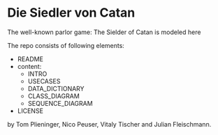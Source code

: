 # Die Siedler von Catan
The well-known parlor game: The Sielder of Catan is modeled here

The repo consists of following elements:
- README
- content:
  - INTRO
  - USECASES
  - DATA_DICTIONARY
  - CLASS_DIAGRAM
  - SEQUENCE_DIAGRAM
- LICENSE

by Tom Plieninger, Nico Peuser, Vitaly Tischer and Julian Fleischmann.
